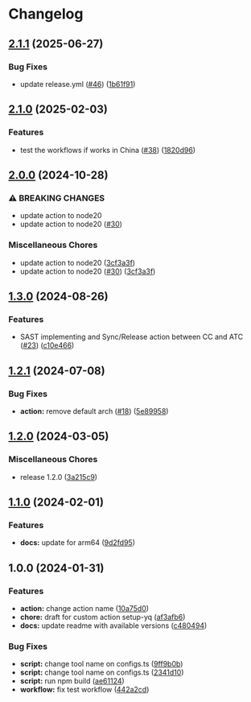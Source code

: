 # Changelog

## [2.1.1](https://code.connected.bmw/orbit-actions/setup-yq/compare/v2.1.0...v2.1.1) (2025-06-27)


### Bug Fixes

* update release.yml ([#46](https://code.connected.bmw/orbit-actions/setup-yq/issues/46)) ([1b61f91](https://code.connected.bmw/orbit-actions/setup-yq/commit/1b61f91fa9c34795b465e5eae04d43a9631ff91f))

## [2.1.0](https://code.connected.bmw/orbit-actions/setup-yq/compare/v2.0.0...v2.1.0) (2025-02-03)


### Features

* test the workflows if works in China ([#38](https://code.connected.bmw/orbit-actions/setup-yq/issues/38)) ([1820d96](https://code.connected.bmw/orbit-actions/setup-yq/commit/1820d969406c8dd17ed95570340dc414173c5342))

## [2.0.0](https://code.connected.bmw/orbit-actions/setup-yq/compare/v1.3.0...v2.0.0) (2024-10-28)


### ⚠ BREAKING CHANGES

* update action to node20
* update action to node20 ([#30](https://code.connected.bmw/orbit-actions/setup-yq/issues/30))

### Miscellaneous Chores

* update action to node20 ([3cf3a3f](https://code.connected.bmw/orbit-actions/setup-yq/commit/3cf3a3f243acff8f9cac3b32be46444e801dda87))
* update action to node20 ([#30](https://code.connected.bmw/orbit-actions/setup-yq/issues/30)) ([3cf3a3f](https://code.connected.bmw/orbit-actions/setup-yq/commit/3cf3a3f243acff8f9cac3b32be46444e801dda87))

## [1.3.0](https://code.connected.bmw/orbit-actions/setup-yq/compare/v1.2.1...v1.3.0) (2024-08-26)


### Features

* SAST implementing and Sync/Release action between CC and ATC ([#23](https://code.connected.bmw/orbit-actions/setup-yq/issues/23)) ([c10e466](https://code.connected.bmw/orbit-actions/setup-yq/commit/c10e4668d3248b1fccbff36e3cd0ccf78755d69b))

## [1.2.1](https://code.connected.bmw/orbit-actions/setup-yq/compare/v1.2.0...v1.2.1) (2024-07-08)


### Bug Fixes

* **action:** remove default arch ([#18](https://code.connected.bmw/orbit-actions/setup-yq/issues/18)) ([5e89958](https://code.connected.bmw/orbit-actions/setup-yq/commit/5e899585e88b9af0b559b09ab3c41462d371cbba))

## [1.2.0](https://code.connected.bmw/orbit-actions/setup-yq/compare/v1.1.0...v1.2.0) (2024-03-05)


### Miscellaneous Chores

* release 1.2.0 ([3a215c9](https://code.connected.bmw/orbit-actions/setup-yq/commit/3a215c903fcda8099e416979f8125b84159fdfde))

## [1.1.0](https://code.connected.bmw/orbit-actions/setup-yq/compare/v1.0.0...v1.1.0) (2024-02-01)


### Features

* **docs:** update for arm64 ([9d2fd95](https://code.connected.bmw/orbit-actions/setup-yq/commit/9d2fd95074a5600a94d0691ba02dd78785acc1a7))

## 1.0.0 (2024-01-31)


### Features

* **action:** change action name ([10a75d0](https://code.connected.bmw/orbit-actions/setup-yq/commit/10a75d007a3e709e778081fb66ce1f0178475e45))
* **chore:** draft for custom action setup-yq ([af3afb6](https://code.connected.bmw/orbit-actions/setup-yq/commit/af3afb66c38dee40a4e65db24c6223bc85db3c7c))
* **docs:** update readme with available versions ([c480494](https://code.connected.bmw/orbit-actions/setup-yq/commit/c4804942af204553bf344cd6279eabc5df673727))


### Bug Fixes

* **script:** change tool name on configs.ts ([9ff9b0b](https://code.connected.bmw/orbit-actions/setup-yq/commit/9ff9b0b0775567c01b9e1dc378a8a374bed42907))
* **script:** change tool name on configs.ts ([2341d10](https://code.connected.bmw/orbit-actions/setup-yq/commit/2341d1022ad8957d867e6d67e3db5b6f39de3741))
* **script:** run npm build ([ae61124](https://code.connected.bmw/orbit-actions/setup-yq/commit/ae6112434a2920fad7f63f4a1cd3c3386095a8d5))
* **workflow:** fix test workflow ([442a2cd](https://code.connected.bmw/orbit-actions/setup-yq/commit/442a2cd239981ff2d44c14a7fcca812da71975fc))
